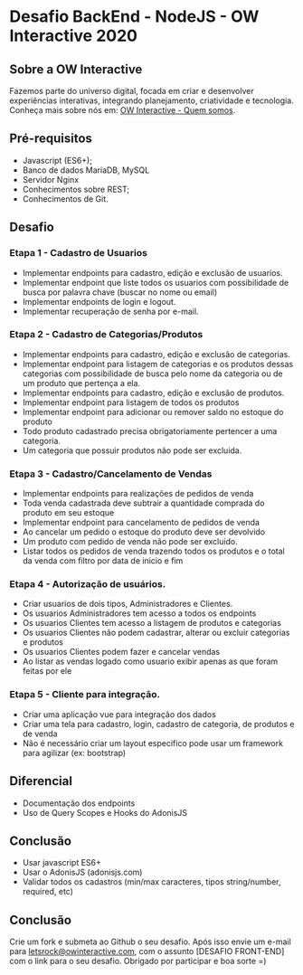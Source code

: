 # Desafio BackEnd - NodeJS - OW Interactive 2020

## Sobre a OW Interactive

Fazemos parte do universo digital, focada em criar e desenvolver experiências interativas, integrando planejamento, criatividade e tecnologia. Conheça mais sobre nós em: [OW Interactive - Quem somos](http://www.owinteractive.com/quem-somos/).

## Pré-requisitos

- Javascript (ES6+);
- Banco de dados MariaDB, MySQL
- Servidor Nginx
- Conhecimentos sobre REST;
- Conhecimentos de Git.

## Desafio

### Etapa 1 - Cadastro de Usuarios

- Implementar endpoints para cadastro, edição e exclusão de usuarios.
- Implementar endpoint que liste todos os usuarios com possibilidade de busca por palavra chave (buscar no nome ou email)
- Implementar endpoints de login e logout.
- Implementar recuperação de senha por e-mail.

### Etapa 2 - Cadastro de Categorias/Produtos

- Implementar endpoints para cadastro, edição e exclusão de categorias.
- Implementar endpoint para listagem de categorias e os produtos dessas categorias com possibilidade de busca pelo nome da categoria ou de um produto que pertença a ela.
- Implementar endpoints para cadastro, edição e exclusão de produtos.
- Implementar endpoint para listagem de todos os produtos
- Implementar endpoint para adicionar ou remover saldo no estoque do produto
- Todo produto cadastrado precisa obrigatoriamente pertencer a uma categoria.
- Um categoria que possuir produtos não pode ser excluida.

### Etapa 3 - Cadastro/Cancelamento de Vendas

- Implementar endpoints para realizações de pedidos de venda
- Toda venda cadastrada deve subtrair a quantidade comprada do produto em seu estoque
- Implementar endpoint para cancelamento de pedidos de venda
- Ao cancelar um pedido o estoque do produto deve ser devolvido
- Um produto com pedido de venda não pode ser excluido.
- Listar todos os pedidos de venda trazendo todos os produtos e o total da venda com filtro por data de inicio e fim

### Etapa 4 - Autorização de usuários.

- Criar usuarios de dois tipos, Administradores e Clientes.
- Os usuarios Administradores tem acesso a todos os endpoints
- Os usuarios Clientes tem acesso a listagem de produtos e categorias
- Os usuarios Clientes não podem cadastrar, alterar ou excluir categorias e produtos
- Os usuarios Clientes podem fazer e cancelar vendas
- Ao listar as vendas logado como usuario exibir apenas as que foram feitas por ele

### Etapa 5 - Cliente para integração.

- Criar uma aplicação vue para integração dos dados
- Criar uma tela para cadastro, login, cadastro de categoria, de produtos e de venda
- Não é necessário criar um layout especifico pode usar um framework para agilizar (ex: bootstrap)

## Diferencial

- Documentação dos endpoints
- Uso de Query Scopes e Hooks do AdonisJS

## Conclusão

- Usar javascript ES6+
- Usar o AdonisJS (adonisjs.com)
- Validar todos os cadastros (min/max caracteres, tipos string/number, required, etc)

## Conclusão

Crie um fork e submeta ao Github o seu desafio. Após isso envie um e-mail para [letsrock@owinteractive.com](mailto:letsrock@owinteractive.com), com o assunto [DESAFIO FRONT-END] com o link para o seu desafio. Obrigado por participar e boa sorte =)
